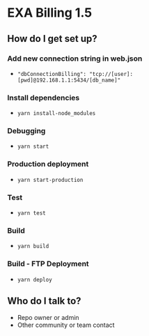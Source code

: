 # EXA Billing 1.5 #

##

## How do I get set up? ##

### Add new connection string in web.json
* ``` "dbConnectionBilling": "tcp://[user]:[pwd]@192.168.1.1:5434/[db_name]" ```

### Install dependencies
* ``` yarn install-node_modules ```

### Debugging
* ``` yarn start ```

### Production deployment
* ``` yarn start-production ```

### Test
* ``` yarn test ```

### Build
* ``` yarn build ```

### Build - FTP Deployment
* ``` yarn deploy ```

## Who do I talk to? ##

* Repo owner or admin
* Other community or team contact